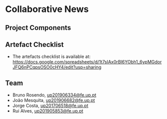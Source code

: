 # Collaborative News

## Project Components

## Artefact Checklist

- The artefacts checklist is available at: https://docs.google.com/spreadsheets/d/1t7sIAx0rBl6YObh1_6ypMGdorJFQ6nPCqpsOSO0cHY4/edit?usp=sharing

## Team

- Bruno Rosendo, up201906334@fe.up.pt
- João Mesquita, up201906682@fe.up.pt
- Jorge Costa, up201706518@fe.up.pt
- Rui Alves, up201905853@fe.up.pt
